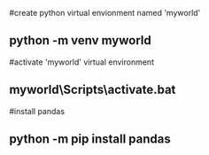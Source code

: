 #create python virtual envionment named 'myworld'
## python -m venv myworld

#activate 'myworld' virtual environment
## myworld\Scripts\activate.bat

#install pandas
## python -m pip install pandas

